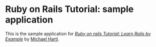# Ruby on Rails Tutorial: sample application

This is the sample application for [*Ruby on rails Tutorial: Learn Rails by Example*](http://railstutorial.org/) by [Michael Hartl](http://michaelhartl.com/).
